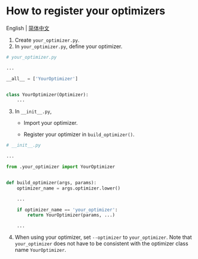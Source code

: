 # How to register your optimizers

English | [简体中文](README_zh-CN.md)

1. Create `your_optimizer.py`.
2. In `your_optimizer.py`, define your optimizer.

```python
# your_optimizer.py

...

__all__ = ['YourOptimizer']


class YourOptimizer(Optimizer):
    ...
```

3. In `__init__.py`,

    - Import your optimizer.

    - Register your optimizer in `build_optimizer()`.

```python
# __init__.py

...

from .your_optimizer import YourOptimizer


def build_optimizer(args, params):
    optimizer_name = args.optimizer.lower()

    ...

    if optimizer_name == 'your_optimizer':
        return YourOptimizer(params, ...)

    ...
```

4. When using your optimizer, set `--optimizer` to `your_optimizer`. Note that `your_optimizer` does not have to be
   consistent with the optimizer class name `YourOptimizer`.